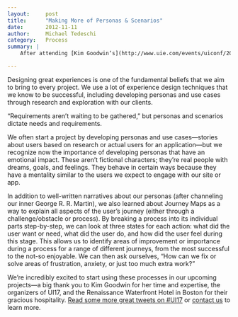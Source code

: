 ```yaml
---
layout:     post
title:      "Making More of Personas & Scenarios"
date:       2012-11-11
author:     Michael Tedeschi
category:   Process
summary: |
    After attending [Kim Goodwin‘s](http://www.uie.com/events/uiconf/2012/workshops/kim-goodwin/) Using Scenarios to Design Intuitive Experiences workshop at the User Interface 17 Conference (www.uie.com), we have a whole new toolkit of exercises and techniques for making the most of our personas and scenarios.

---
```


Designing great experiences is one of the fundamental beliefs that we aim to bring to every project. We use a lot of experience design techniques that we know to be successful, including developing personas and use cases through research and exploration with our clients.

“Requirements aren’t waiting to be gathered,” but personas and scenarios dictate needs and requirements.

We often start a project by developing personas and use cases—stories about users based on research or actual users for an application—but we recognize now the importance of developing personas that have an emotional impact. These aren’t fictional characters; they’re real people with dreams, goals, and feelings. They behave in certain ways because they have a mentality similar to the users we expect to engage with our site or app.

In addition to well-written narratives about our personas (after channeling our inner George R. R. Martin), we also learned about Journey Maps as a way to explain all aspects of the user’s journey (either through a challenge/obstacle or process). By breaking a process into its individual parts step-by-step, we can look at three states for each action: what did the user want or need, what did the user do, and how did the user feel during this stage. This allows us to identify areas of improvement or importance during a process for a range of different journeys, from the most successful to the not-so enjoyable. We can then ask ourselves, “How can we fix or solve areas of frustration, anxiety, or just too much extra work?”

We’re incredibly excited to start using these processes in our upcoming projects—a big thank you to Kim Goodwin for her time and expertise, the organizers of UI17, and the Renaissance Waterfront Hotel in Boston for their gracious hospitality. [Read some more great tweets on #UI17](https://twitter.com/search?q=ui17&src=typd) or [contact us](/contact/) to learn more.
